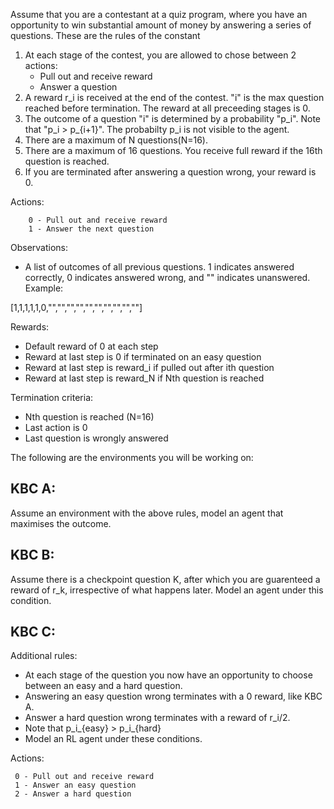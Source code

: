   Assume that you are a contestant at a quiz program, where you have an opportunity to win substantial amount of money by answering a series of questions. 
  These are the rules of the constant

  1. At each stage of the contest, you are allowed to chose between 2 actions:
      - Pull out and receive reward
      - Answer a question
  2. A reward r_i is received at the end of the contest. "i" is the max question reached before termination. The reward at all preceeding stages is 0.
  3. The outcome of a question "i" is determined by a probability "p_i". Note that "p_i > p_{i+1}". The probabilty p_i is not visible to the agent.
  4. There are a maximum of N questions(N=16). 
  6. There are a maximum of 16 questions. You receive full reward if the 16th question is reached. 
  7. If you are terminated after answering a question wrong, your reward is 0. 

Actions:
```
    0 - Pull out and receive reward
    1 - Answer the next question
```

Observations:

- A list of outcomes of all previous questions. 1 indicates answered correctly, 0 indicates answered wrong, and "" indicates unanswered. Example:

[1,1,1,1,1,0,"","","","","","","","","",""]

Rewards:

- Default reward of 0 at each step
- Reward at last step is 0 if terminated on an easy question
- Reward at last step is reward_i if pulled out after ith question
- Reward at last step is reward_N if Nth question is reached

Termination criteria:
  
- Nth question is reached (N=16)
- Last action is 0
- Last question is wrongly answered

The following are the environments you will be working on:

## KBC A:
Assume an environment with the above rules, model an agent that maximises the outcome. 

## KBC B:
Assume there is a checkpoint question K, after which you are guarenteed a reward of r_k, irrespective of what happens later. Model an agent under this condition. 

## KBC C:
Additional rules:

- At each stage of the question you now have an opportunity to choose between an easy and a hard question. 
- Answering an easy question wrong terminates with a 0 reward, like KBC A. 
- Answer a hard question wrong terminates with a reward of r_i/2. 
- Note that p_i_{easy} > p_i_{hard}
- Model an RL agent under these conditions. 


Actions:
 ```
  0 - Pull out and receive reward
  1 - Answer an easy question
  2 - Answer a hard question
```
